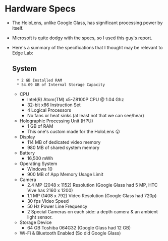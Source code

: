 # Hardware Specs
* The HoloLens, unlike Google Glass, has significant processing power by itself.
* Microsoft is quite dodgy with the specs, so I used this [guy's report](https://buildhololens.com/2016/05/04/detailed-hololens-hardware-specs/).
* Here's a summary of the specifications that I thought may be relevant to Edge Lab:

	## System
		* 2 GB Installed RAM
		* 54.09 GB of Internal Storage Capacity
	* CPU
		* Intel(R) Atom(TM) x5-Z8100P CPU @ 1.04 Ghz
		* 32-bit x86 Instruction Set
		* 4 Logical Processors
		* No fans or heat sinks (at least not that we can see/hear)
	* Holographic Processing Unit (HPU)
		* 1 GB of RAM
		* This one's custom made for the HoloLens :open_mouth:
	* Display
		* 114 MB of dedicated video memory
		* 980 MB of shared system memory
	* Battery
		* 16,500 mWh
	* Operating System
		* Windows 10
		* 900 MB of App Memory Usage Limit
	* Camera
		* 2.4 MP (2048 x 1152) Resolution (Google Glass had 5 MP, HTC Vive has 2160 x 1200)
		* 1.1 MP (1408 x  792) Video Resolution (Google Glass had 720p)
		* 30 fps Video Speed
		* 50 Hz Power Line Frequency
		* 2 Special Cameras on each side: a depth camera & an ambient light sensor. 
	* Storage Device
		* 64 GB Toshiba 064G32 (Google Glass had 12 GB)
	* Wi-Fi & Bluetooth Enabled (So did Google Glass)